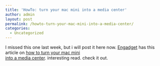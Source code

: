 ```yaml
---
title: 'HowTo: turn your mac mini into a media center'
author: admin
layout: post
permalink: /howto-turn-your-mac-mini-into-a-media-center/
categories:
  - Uncategorized
---
```

I missed this one last week, but i will post it here now. [Engadget][1] has this article on [how to turn your mac mini  
into a media center][2]. interesting read. check it out.

 [1]: http://www.engadget.com
 [2]: http://www.engadget.com/entry/1234000057028826/